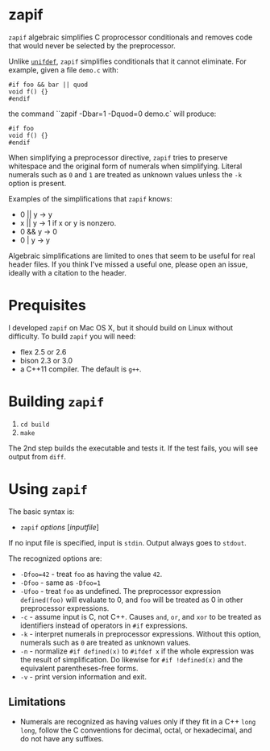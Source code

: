 # zapif
`zapif` algebraic simplifies C proprocessor conditionals and removes code that would never be selected by the preprocessor.

Unlike [`unifdef`](http://dotat.at/prog/unifdef/), `zapif` simplifies conditionals that it cannot eliminate. For example, given a file `demo.c` with:
```
#if foo && bar || quod
void f() {}
#endif
```
the command ``zapif -Dbar=1 -Dquod=0 demo.c` will produce:
```
#if foo
void f() {}
#endif
```
When simplifying a preprocessor directive, `zapif` tries to preserve whitespace
and the original form of numerals when simplifying. Literal numerals such as
`0` and `1` are treated as unknown values unless the `-k` option is present.

Examples of the simplifications that `zapif` knows:
* 0 || y -> y
* x || y -> 1 if x or y is nonzero.
* 0 && y -> 0 
* 0 | y -> y 

Algebraic simplifications are limited to ones that seem to be useful for real header files. If you think I've missed a useful one, please open an issue, ideally with a citation to the header.

# Prequisites 

I developed `zapif` on Mac OS X, but it should build on Linux without 
difficulty. To build `zapif` you will need:

* flex 2.5 or 2.6
* bison 2.3 or 3.0
* a C++11 compiler. The default is `g++`.

# Building `zapif`

1. `cd build`
2. `make`

The 2nd step builds the executable and tests it. If the test fails, you will see output from `diff`.

# Using `zapif`

The basic syntax is:
* `zapif` _options_ [_inputfile_]

If no input file is specified, input is `stdin`.
Output always goes to `stdout`.

The recognized options are:

* `-Dfoo=42` - treat `foo` as having the value `42`.
* `-Dfoo` - same as `-Dfoo=1`
* `-Ufoo` - treat `foo` as undefined. The preprocessor expression `defined(foo)` will evaluate to 0, and `foo` will be treated as 0 in other preprocessor expressions.
* `-c` - assume input is C, not C++. Causes `and`, `or`, and `xor` to be treated as identifiers instead of operators in `#if` expressions.
* `-k` - interpret numerals in preprocessor expressions. Without this option, numerals such as `0` are treated as unknown values.
* `-n` - normalize `#if defined(x)` to `#ifdef x` if the whole expression was the result of simplification. Do likewise for `#if !defined(x)` and the equivalent parentheses-free forms.
* `-v` - print version information and exit.

## Limitations

* Numerals are recognized as having values only if they fit in a C++
  `long long`, follow the C conventions for decimal, octal, or hexadecimal,
  and do not have any suffixes.
